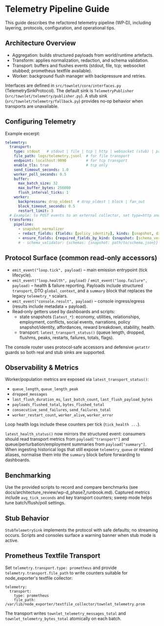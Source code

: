 # Telemetry Pipeline Guide

This guide describes the refactored telemetry pipeline (WP‑D), including layering, protocols, configuration, and operational tips.

## Architecture Overview

- Aggregation: builds structured payloads from world/runtime artefacts.
- Transform: applies normalization, redaction, and schema validation.
 - Transport: buffers and flushes events (stdout, file, tcp; websocket stubbed; prometheus textfile available).
- Worker: background flush manager with backpressure and retries.

Interfaces are defined in `src/townlet/core/interfaces.py` (TelemetrySinkProtocol). The default sink is `TelemetryPublisher` (`src/townlet/telemetry/publisher.py`). A stub sink (`src/townlet/telemetry/fallback.py`) provides no‑op behavior when transports are unavailable.

## Configuring Telemetry

Example excerpt:

```yaml
telemetry:
  transport:
    type: stdout   # stdout | file | tcp | http | websocket (stub) | prometheus (textfile)
    file_path: logs/telemetry.jsonl  # for file transport
    endpoint: localhost:9090         # for tcp transport
    enable_tls: true                 # tcp only
    send_timeout_seconds: 1.0
    worker_poll_seconds: 0.5
    buffer:
      max_batch_size: 32
      max_buffer_bytes: 256000
      flush_interval_ticks: 1
    worker:
      backpressure: drop_oldest  # drop_oldest | block | fan_out
      block_timeout_seconds: 0.5
      restart_limit: 3
  # Example: to POST events to an external collector, set type=http and provide endpoint=http(s) URL.
  transforms:
    pipeline:
      - snapshot_normalizer
      - redact_fields: {fields: [policy_identity], kinds: [snapshot, diff]}
      - ensure_fields: {required_fields_by_kind: {snapshot: [schema_version, tick]}}
      # - schema_validator: {schemas: {snapshot: path/to/schema.json}}
```

## Protocol Surface (common read‑only accessors)

- `emit_event("loop.tick", payload)` – main emission entrypoint (tick lifecycle).
- `emit_event("loop.health", payload)` / `emit_event("loop.failure", payload)` – health & failure reporting. Payloads include structured `transport`, DTO `global_context`, and a `summary` block that replaces the legacy `telemetry_*` scalars.
- `emit_event("console.result", payload)` – console ingress/egress (results include metadata + payload).
- Read‑only getters used by dashboards and scripts:
  - state snapshots (`latest_*`): economy, utilities, relationships, employment, conflicts, social events, narrations, policy snapshot/identity, affordances, reward breakdown, stability, health.
  - transport: `latest_transport_status()` (queue length, dropped, flushms, peaks, restarts, failures, totals, flags).

The console router uses protocol‑safe accessors and defensive `getattr` guards so both real and stub sinks are supported.

## Observability & Metrics

Worker/population metrics are exposed via `latest_transport_status()`:

- `queue_length`, `queue_length_peak`
- `dropped_messages`
- `last_flush_duration_ms`, `last_batch_count`, `last_flush_payload_bytes`
- `payloads_flushed_total`, `bytes_flushed_total`
- `consecutive_send_failures`, `send_failures_total`
- `worker_restart_count`, `worker_alive`, `worker_error`

Loop health logs include these counters per tick (`tick_health ...`).

`latest_health_status()` now mirrors the structured event: consumers should read transport metrics from `payload["transport"]` and queue/perturbation/employment summaries from `payload["summary"]`. When ingesting historical logs that still expose `telemetry_queue` or related aliases, normalise them into the `summary` block before forwarding to dashboards.

## Benchmarking

Use the provided scripts to record and compare benchmarks (see docs/architecture_review/wp-d_phase7_runbook.md). Captured metrics include `avg_tick_seconds` and key transport counters; sweep mode helps tune batch/flush/poll settings.

## Stub Behavior

`StubTelemetrySink` implements the protocol with safe defaults; no streaming occurs. Scripts and consoles surface a warning banner when stub mode is active.

## Prometheus Textfile Transport

Set `telemetry.transport.type: prometheus` and provide `telemetry.transport.file_path` to write counters suitable for node_exporter's textfile collector:

```
telemetry:
  transport:
    type: prometheus
    file_path: /var/lib/node_exporter/textfile_collector/townlet_telemetry.prom
```

The transport writes `townlet_telemetry_messages_total` and `townlet_telemetry_bytes_total` atomically on each batch.
